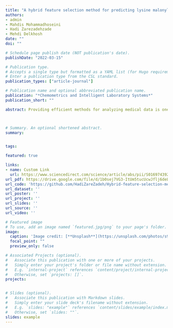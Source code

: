```yaml
---
title: "A hybrid feature selection method for predicting lysine malonylation sites in proteins via machine learning"
authors:
- admin
- Mahdis Mohammadhoseini
- Hadi Zarezadehzade
- Mehdi Delkhosh
date: ""
doi: ""

# Schedule page publish date (NOT publication's date).
publishDate: "2022-03-15"

# Publication type.
# Accepts a single type but formatted as a YAML list (for Hugo requirements).
# Enter a publication type from the CSL standard.
publication_types: ["article-journal"]

# Publication name and optional abbreviated publication name.
publication: "*Chemometrics and Intelligent Laboratory Systems*"
publication_short: ""

abstract: Providing efficient methods for analyzing medical data is one of the important needs of modern biological sciences. For this, in this paper, a new feature selection method is introduced using the combination of several feature selection methods. At first, the algorithms of EAAC, EGAAC, PKa, TF-IDF, TF-CRF, and PSSM are expressed, which are among the well-known methods for feature extraction, and then three proposed models are provided that are the combinations of these algorithms. The proposed method has been implemented on three lysine malonylation datasets of M. musculus, H. sapiens, and E. coli, and also several machine learning methods have been used to categorization the data. Finally, to show the efficiency of the proposed method, some important parameters have been calculated and compared with other feature extraction methods. Furthermore, the results have been compared with several well-known articles and the results have been reported tabularly and graphically.



# Summary. An optional shortened abstract.
summary: 


tags:

featured: true

links:
- name: Custom Link
  url: https://www.sciencedirect.com/science/article/abs/pii/S0169743922000077?via%3Dihub
url_pdf: https://drive.google.com/file/d/1b0sej7VG3-ItUm5tucUcwJflj6deLy0R/view?usp=drive_link
url_code: 'https://github.com/HadiZareZadeh/Hybrid-feature-selection-method-for-predicting-lysine-malonylation-sites-in-proteins'
url_dataset: ''
url_poster: ''
url_project: ''
url_slides: ''
url_source: ''
url_video: ''

# Featured image
# To use, add an image named `featured.jpg/png` to your page's folder. 
image:
  caption: 'Image credit: [**Unsplash**](https://unsplash.com/photos/s9CC2SKySJM)'
  focal_point: ""
  preview_only: false

# Associated Projects (optional).
#   Associate this publication with one or more of your projects.
#   Simply enter your project's folder or file name without extension.
#   E.g. `internal-project` references `content/project/internal-project/index.md`.
#   Otherwise, set `projects: []`.
projects:


# Slides (optional).
#   Associate this publication with Markdown slides.
#   Simply enter your slide deck's filename without extension.
#   E.g. `slides: "example"` references `content/slides/example/index.md`.
#   Otherwise, set `slides: ""`.
slides: example
---
```

